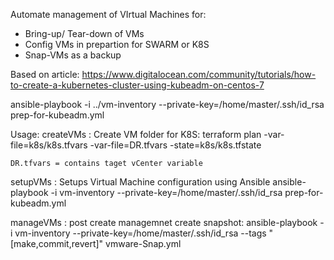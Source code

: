 Automate management of VIrtual Machines for:
- Bring-up/ Tear-down of VMs
- Config VMs in prepartion for SWARM or K8S
- Snap-VMs as a backup

Based on article:
https://www.digitalocean.com/community/tutorials/how-to-create-a-kubernetes-cluster-using-kubeadm-on-centos-7


ansible-playbook -i ../vm-inventory --private-key=/home/master/.ssh/id_rsa prep-for-kubeadm.yml


Usage:
createVMs : Create VM folder
	for K8S:
	terraform plan -var-file=k8s/k8s.tfvars -var-file=DR.tfvars -state=k8s/k8s.tfstate


	DR.tfvars = contains taget vCenter variable

setupVMs :  Setups Virtual Machine configuration using Ansible
	ansible-playbook -i vm-inventory --private-key=/home/master/.ssh/id_rsa prep-for-kubeadm.yml


manageVMs : post create managemnet
	create snapshot:
	ansible-playbook -i vm-inventory --private-key=/home/master/.ssh/id_rsa --tags "[make,commit,revert]" vmware-Snap.yml



